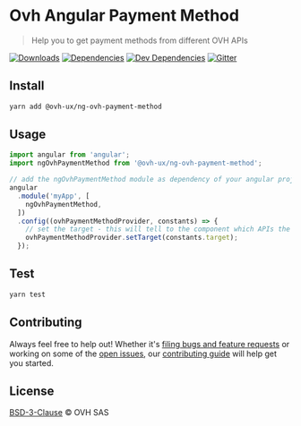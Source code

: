# Ovh Angular Payment Method

> Help you to get payment methods from different OVH APIs

[![Downloads](https://badgen.net/npm/dt/@ovh-ux/ng-ovh-payment-method)](https://npmjs.com/package/@ovh-ux/ng-ovh-payment-method) [![Dependencies](https://badgen.net/david/dep/ovh-ux/ng-ovh-payment-method)](https://npmjs.com/package/@ovh-ux/ng-ovh-payment-method?activeTab=dependencies) [![Dev Dependencies](https://badgen.net/david/dev/ovh-ux/ng-ovh-payment-method)](https://npmjs.com/package/@ovh-ux/ng-ovh-payment-method?activeTab=dependencies) [![Gitter](https://badgen.net/badge/gitter/ovh-ux/blue?icon=gitter)](https://gitter.im/ovh/ux)

## Install

```sh
yarn add @ovh-ux/ng-ovh-payment-method
```

## Usage

```js
import angular from 'angular';
import ngOvhPaymentMethod from '@ovh-ux/ng-ovh-payment-method';

// add the ngOvhPaymentMethod module as dependency of your angular project
angular
  .module('myApp', [
    ngOvhPaymentMethod,
  ])
  .config((ovhPaymentMethodProvider, constants) => {
    // set the target - this will tell to the component which APIs the component needs to call
    ovhPaymentMethodProvider.setTarget(constants.target);
  });
```

## Test

```sh
yarn test
```

## Contributing

Always feel free to help out! Whether it's [filing bugs and feature requests](https://github.com/ovh/manager/issues/new) or working on some of the [open issues](https://github.com/ovh/manager/issues), our [contributing guide](https://github.com/ovh/manager/blob/master/CONTRIBUTING.md) will help get you started.

## License

[BSD-3-Clause](LICENSE) © OVH SAS
